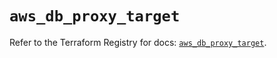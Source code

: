 # `aws_db_proxy_target`

Refer to the Terraform Registry for docs: [`aws_db_proxy_target`](https://registry.terraform.io/providers/hashicorp/aws/6.12.0/docs/resources/db_proxy_target).
